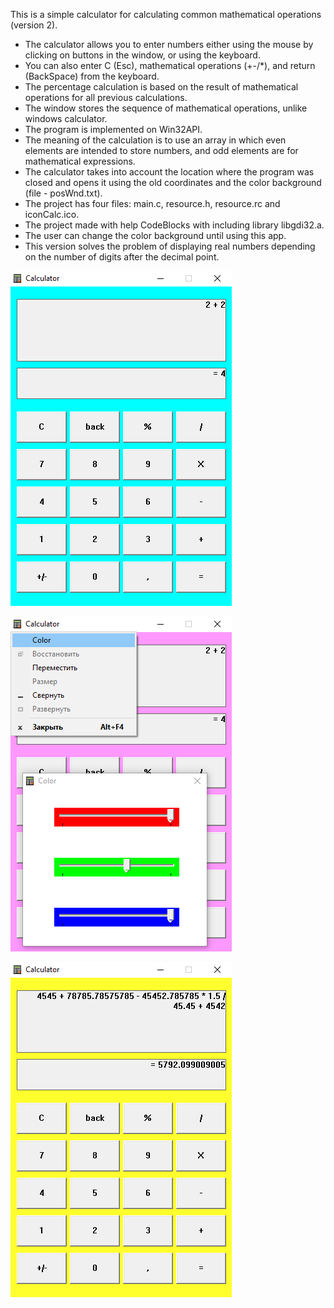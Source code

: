 This is a simple calculator for calculating common mathematical operations (version 2).
- The calculator allows you to enter numbers either using the mouse by clicking on buttons in the window, or using the keyboard.
- You can also enter C (Esc), mathematical operations (+-/*), and return (BackSpace) from the keyboard.
- The percentage calculation is based on the result of mathematical operations for all previous calculations.
- The window stores the sequence of mathematical operations, unlike windows calculator.
- The program is implemented on Win32API.
- The meaning of the calculation is to use an array in which even elements are intended to store numbers, and odd elements are for mathematical expressions.
- The calculator takes into account the location where the program was closed and opens it using the old coordinates and the color background (file - posWnd.txt).
- The project has four files: main.c, resource.h, resource.rc and iconCalc.ico.
- The project made with help CodeBlocks with including library libgdi32.a.
- The user can change the color background until using this app.
- This version solves the problem of displaying real numbers depending on the number of digits after the decimal point.

![Image alt](https://github.com/Alex-0024/Calculator-WIN32API-version-2/blob/main/CalcShow_0.png)

![Image alt](https://github.com/Alex-0024/Calculator-WIN32API-version-2/blob/main/CalcShow_1.png)

![Image alt](https://github.com/Alex-0024/Calculator-WIN32API-version-2/blob/main/CalcShow_2.png)
